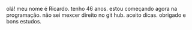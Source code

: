 olá!
meu nome é Ricardo.
tenho 46 anos.
estou começando agora na programação.
não sei mexcer direito no git hub.
aceito dicas.
obrigado e bons estudos.

<!---
Ricardopezao/Ricardopezao is a ✨ special ✨ repository because its `README.md` (this file) appears on your GitHub profile.
You can click the Preview link to take a look at your changes.
--->
